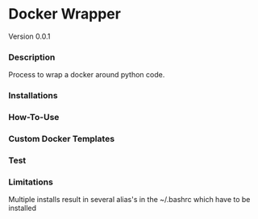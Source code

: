 # Docker Wrapper
Version 0.0.1

### Description
Process to wrap a docker around python code.

### Installations

### How-To-Use

### Custom Docker Templates

### Test

### Limitations
Multiple installs result in several alias's in the ~/.bashrc which have to be installed

